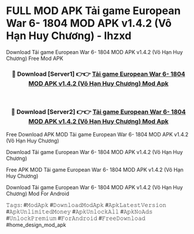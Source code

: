 # FULL MOD APK Tải game European War 6- 1804 MOD APK v1.4.2 (Vô Hạn Huy Chương) - lhzxd
Download Tải game European War 6- 1804 MOD APK v1.4.2 (Vô Hạn Huy Chương) Free Mod APK

<div align="center">
<h3>🔴 Download [Server1] 👉👉 <a href="https://apk-comot.site?title=Tải_game_European_War_6-_1804_MOD_APK_v1.4.2_(Vô_Hạn_Huy_Chương)">Tải game European War 6- 1804 MOD APK v1.4.2 (Vô Hạn Huy Chương) Mod Apk</a></h3><br>

<h3>🔴 Download [Server2] 👉👉 <a href="https://apk-comot.site?title=Tải_game_European_War_6-_1804_MOD_APK_v1.4.2_(Vô_Hạn_Huy_Chương)">Tải game European War 6- 1804 MOD APK v1.4.2 (Vô Hạn Huy Chương) Mod Apk</a></h3>
</div>


Free Download APK MOD Tải game European War 6- 1804 MOD APK v1.4.2 (Vô Hạn Huy Chương)

Download Tải game European War 6- 1804 MOD APK v1.4.2 (Vô Hạn Huy Chương) 

Free APK MOD Tải game European War 6- 1804 MOD APK v1.4.2 (Vô Hạn Huy Chương) 

Download Tải game European War 6- 1804 MOD APK v1.4.2 (Vô Hạn Huy Chương) Mod For Android

𝚃𝚊𝚐𝚜: #𝙼𝚘𝚍𝙰𝚙𝚔 #𝙳𝚘𝚠𝚗𝚕𝚘𝚊𝚍𝙼𝚘𝚍𝙰𝚙𝚔 #𝙰𝚙𝚔𝙻𝚊𝚝𝚎𝚜𝚝𝚅𝚎𝚛𝚜𝚒𝚘𝚗 #𝙰𝚙𝚔𝚄𝚗𝚕𝚒𝚖𝚒𝚝𝚎𝚍𝙼𝚘𝚗𝚎𝚢 #𝙰𝚙𝚔𝚄𝚗𝚕𝚘𝚌𝚔𝙰𝚕𝚕 #𝙰𝚙𝚔𝙽𝚘𝙰𝚍𝚜 #𝚄𝚗𝚕𝚘𝚌𝚔𝙿𝚛𝚎𝚖𝚒𝚞𝚖 #𝙵𝚘𝚛𝙰𝚗𝚍𝚛𝚘𝚒𝚍 #𝙵𝚛𝚎𝚎𝙳𝚘𝚠𝚗𝚕𝚘𝚊𝚍 #home_design_mod_apk